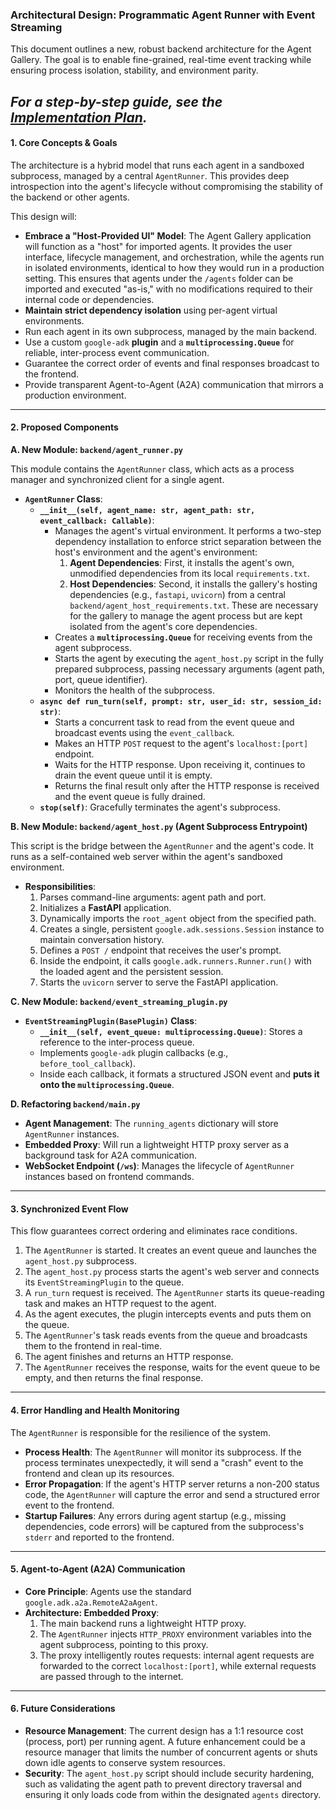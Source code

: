 ### **Architectural Design: Programmatic Agent Runner with Event Streaming**

This document outlines a new, robust backend architecture for the Agent Gallery. The goal is to enable fine-grained, real-time event tracking while ensuring process isolation, stability, and environment parity.

_For a step-by-step guide, see the [Implementation Plan](./backend_rearchitecture_implementation_plan.md)._
---

#### **1. Core Concepts & Goals**

The architecture is a hybrid model that runs each agent in a sandboxed subprocess, managed by a central `AgentRunner`. This provides deep introspection into the agent's lifecycle without compromising the stability of the backend or other agents.

This design will:

*   **Embrace a "Host-Provided UI" Model**: The Agent Gallery application will function as a "host" for imported agents. It provides the user interface, lifecycle management, and orchestration, while the agents run in isolated environments, identical to how they would run in a production setting. This ensures that agents under the `/agents` folder can be imported and executed "as-is," with no modifications required to their internal code or dependencies.
*   **Maintain strict dependency isolation** using per-agent virtual environments.
*   Run each agent in its own subprocess, managed by the main backend.
*   Use a custom `google-adk` **plugin** and a **`multiprocessing.Queue`** for reliable, inter-process event communication.
*   Guarantee the correct order of events and final responses broadcast to the frontend.
*   Provide transparent Agent-to-Agent (A2A) communication that mirrors a production environment.

---

#### **2. Proposed Components**

**A. New Module: `backend/agent_runner.py`**

This module contains the `AgentRunner` class, which acts as a process manager and synchronized client for a single agent.

*   **`AgentRunner` Class**:
    *   **`__init__(self, agent_name: str, agent_path: str, event_callback: Callable)`**:
        *   Manages the agent's virtual environment. It performs a two-step dependency installation to enforce strict separation between the host's environment and the agent's environment:
            1.  **Agent Dependencies**: First, it installs the agent's own, unmodified dependencies from its local `requirements.txt`.
            2.  **Host Dependencies**: Second, it installs the gallery's hosting dependencies (e.g., `fastapi`, `uvicorn`) from a central `backend/agent_host_requirements.txt`. These are necessary for the gallery to manage the agent process but are kept isolated from the agent's core dependencies.
        *   Creates a **`multiprocessing.Queue`** for receiving events from the agent subprocess.
        *   Starts the agent by executing the `agent_host.py` script in the fully prepared subprocess, passing necessary arguments (agent path, port, queue identifier).
        *   Monitors the health of the subprocess.
    *   **`async def run_turn(self, prompt: str, user_id: str, session_id: str)`**:
        *   Starts a concurrent task to read from the event queue and broadcast events using the `event_callback`.
        *   Makes an HTTP `POST` request to the agent's `localhost:[port]` endpoint.
        *   Waits for the HTTP response. Upon receiving it, continues to drain the event queue until it is empty.
        *   Returns the final result only after the HTTP response is received and the event queue is fully drained.
    *   **`stop(self)`**: Gracefully terminates the agent's subprocess.

**B. New Module: `backend/agent_host.py` (Agent Subprocess Entrypoint)**

This script is the bridge between the `AgentRunner` and the agent's code. It runs as a self-contained web server within the agent's sandboxed environment.

*   **Responsibilities**:
    1.  Parses command-line arguments: agent path and port.
    2.  Initializes a **FastAPI** application.
    3.  Dynamically imports the `root_agent` object from the specified path.
    4.  Creates a single, persistent `google.adk.sessions.Session` instance to maintain conversation history.
    5.  Defines a `POST /` endpoint that receives the user's prompt.
    6.  Inside the endpoint, it calls `google.adk.runners.Runner.run()` with the loaded agent and the persistent session.
    7.  Starts the `uvicorn` server to serve the FastAPI application.

**C. New Module: `backend/event_streaming_plugin.py`**

*   **`EventStreamingPlugin(BasePlugin)` Class**:
    *   **`__init__(self, event_queue: multiprocessing.Queue)`**: Stores a reference to the inter-process queue.
    *   Implements `google-adk` plugin callbacks (e.g., `before_tool_callback`).
    *   Inside each callback, it formats a structured JSON event and **puts it onto the `multiprocessing.Queue`**.

**D. Refactoring `backend/main.py`**

*   **Agent Management**: The `running_agents` dictionary will store `AgentRunner` instances.
*   **Embedded Proxy**: Will run a lightweight HTTP proxy server as a background task for A2A communication.
*   **WebSocket Endpoint (`/ws`)**: Manages the lifecycle of `AgentRunner` instances based on frontend commands.

---

#### **3. Synchronized Event Flow**

This flow guarantees correct ordering and eliminates race conditions.

1.  The `AgentRunner` is started. It creates an event queue and launches the `agent_host.py` subprocess.
2.  The `agent_host.py` process starts the agent's web server and connects its `EventStreamingPlugin` to the queue.
3.  A `run_turn` request is received. The `AgentRunner` starts its queue-reading task and makes an HTTP request to the agent.
4.  As the agent executes, the plugin intercepts events and puts them on the queue.
5.  The `AgentRunner`'s task reads events from the queue and broadcasts them to the frontend in real-time.
6.  The agent finishes and returns an HTTP response.
7.  The `AgentRunner` receives the response, waits for the event queue to be empty, and then returns the final response.

---

#### **4. Error Handling and Health Monitoring**

The `AgentRunner` is responsible for the resilience of the system.

*   **Process Health**: The `AgentRunner` will monitor its subprocess. If the process terminates unexpectedly, it will send a "crash" event to the frontend and clean up its resources.
*   **Error Propagation**: If the agent's HTTP server returns a non-200 status code, the `AgentRunner` will capture the error and send a structured error event to the frontend.
*   **Startup Failures**: Any errors during agent startup (e.g., missing dependencies, code errors) will be captured from the subprocess's `stderr` and reported to the frontend.

---

#### **5. Agent-to-Agent (A2A) Communication**

*   **Core Principle**: Agents use the standard `google.adk.a2a.RemoteA2aAgent`.
*   **Architecture: Embedded Proxy**:
    1.  The main backend runs a lightweight HTTP proxy.
    2.  The `AgentRunner` injects `HTTP_PROXY` environment variables into the agent subprocess, pointing to this proxy.
    3.  The proxy intelligently routes requests: internal agent requests are forwarded to the correct `localhost:[port]`, while external requests are passed through to the internet.

---

#### **6. Future Considerations**

*   **Resource Management**: The current design has a 1:1 resource cost (process, port) per running agent. A future enhancement could be a resource manager that limits the number of concurrent agents or shuts down idle agents to conserve system resources.
*   **Security**: The `agent_host.py` script should include security hardening, such as validating the agent path to prevent directory traversal and ensuring it only loads code from within the designated `agents` directory.
